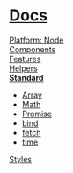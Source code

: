 <!--- This Standard was auto-generated using "npx sky readme build" --> 

# [ Docs](/README.md)

[Platform: Node](..%2F%40node%2FPlatform%3A%20Node.md)   
[Components](..%2Fcomponents%2FComponents.md)   
[Features](..%2Ffeatures%2FFeatures.md)   
[Helpers](..%2Fhelpers%2FHelpers.md)   
**[Standard](..%2Fstandard%2FStandard.md)**   
* [Array](..%2Fstandard%2FArray%2FArray.md)
* [Math](..%2Fstandard%2FMath%2FMath.md)
* [Promise](..%2Fstandard%2FPromise%2FPromise.md)
* [bind](..%2Fstandard%2Fbind%2Fbind.md)
* [fetch](..%2Fstandard%2Ffetch%2Ffetch.md)
* [time](..%2Fstandard%2Ftime%2Ftime.md)
  
[Styles](..%2Fstyles%2FStyles.md)   